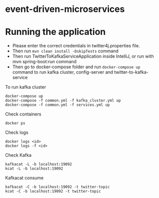 # event-driven-microservices

# Running the application
- Please enter the correct credentials in twitter4j.properties file.
- Then run `mvn clean install -DskipTests` command
- Then run TwitterToKafkaServiceApplication inside IntelliJ, or run with mvn spring-boot:run command
- Then go to docker-compose folder and run `docker-compose up` command to run kafka cluster, config-server and twitter-to-kafka-service

To run kafka cluster
```
docker-compose up
docker-compose -f common.yml -f kafka_cluster.yml up
docker-compose -f common.yml -f services.yml up
```

Check containers
```
docker ps
```

Check logs
```
docker logs <id>
docker logs -f <id>
```

Check Kafka
```
kafkacat -L -b localhost:19092
kcat -L -b localhost:19092
```

Kafkacat consume
```
kafkacat -C -b localhost:19092 -t twitter-topic
kcat -C -b localhost:19092 -t twitter-topic
```
